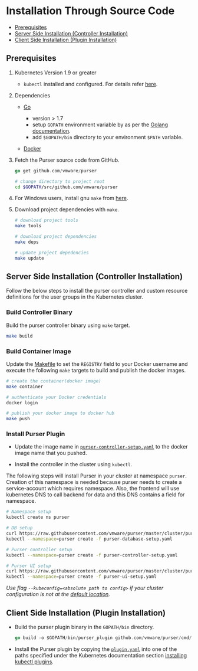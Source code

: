 # Installation Through Source Code

- [Prerequisites](#prerequisites)
- [Server Side Installation (Controller Installation)](#server-side-installation-controller-installation)
- [Client Side Installation (Plugin Installation)](#client-side-installation-plugin-installation)

## Prerequisites

1. Kubernetes Version 1.9 or greater

    - `kubectl` installed and configured. For details refer [here](https://kubernetes.io/docs/tasks/tools/install-kubectl/).

2. Dependencies

    - [Go](https://golang.org/dl/)

        - version > 1.7
        - setup `GOPATH` environment variable by as per the [Golang documentation](https://github.com/golang/go/wiki/SettingGOPATH).
        - add `$GOPATH/bin` directory to your environment `$PATH` variable.

    - [Docker](https://www.docker.com/get-started)

3. Fetch the Purser source code from GitHub.

   ``` go
   go get github.com/vmware/purser
   ```

   ``` bash
   # change directory to project root
   cd $GOPATH/src/github.com/vmware/purser
   ```

4. For Windows users, install gnu `make` from [here](http://gnuwin32.sourceforge.net/packages/make.htm).

5. Download project dependencies with `make`.

   ``` bash
   # download project tools
   make tools

   # download project dependencies
   make deps

   # update project depedencies
   make update
   ```

## Server Side Installation (Controller Installation)

Follow the below steps to install the purser controller and custom resource definitions for the user groups in the Kubernetes cluster.

### Build Controller Binary

Build the purser controller binary using `make` target.

``` bash
make build
```

### Build Container Image

Update the [Makefile](./Makefile) to set the `REGISTRY` field to your Docker username and execute the following `make` targets to build and publish the docker images.

``` bash
# create the container(docker image)
make container

# authenticate your Docker credentials
docker login

# publish your docker image to docker hub
make push
```

### Install Purser Plugin

- Update the image name in [`purser-controller-setup.yaml`](../cluster/purser-controller-setup.yaml) to the docker image name that you pushed.

- Install the controller in the cluster using `kubectl`.

The following steps will install Purser in your cluster at namespace `purser`.
Creation of this namespace is needed because purser needs to create a service-account which requires namespace.
Also, the frontend will use kubernetes DNS to call backend for data and this DNS contains a field for namespace.

  ``` bash
  # Namespace setup
  kubectl create ns purser
  
  # DB setup
  curl https://raw.githubusercontent.com/vmware/purser/master/cluster/purser-database-setup.yaml -O
  kubectl --namespace=purser create -f purser-database-setup.yaml
  
  # Purser controller setup
  kubectl --namespace=purser create -f purser-controller-setup.yaml
  
  # Purser UI setup
  curl https://raw.githubusercontent.com/vmware/purser/master/cluster/purser-ui-setup.yaml -O
  kubectl --namespace=purser create -f purser-ui-setup.yaml
  ```

  _Use flag `--kubeconfig=<absolute path to config>` if your cluster configuration is not at the [default location](https://kubernetes.io/docs/concepts/configuration/organize-cluster-access-kubeconfig/#the-kubeconfig-environment-variable)._

## Client Side Installation (Plugin Installation)

- Build the purser plugin binary in the `GOPATH/bin` directory.

  ``` go
  go build -o $GOPATH/bin/purser_plugin github.com/vmware/purser/cmd/plugin
  ```

- Install the Purser plugin by copying the [`plugin.yaml`](../plugin.yaml) into one of the paths specified under the Kubernetes documentation section [installing kubectl plugins](https://kubernetes.io/docs/tasks/extend-kubectl/kubectl-plugins/).